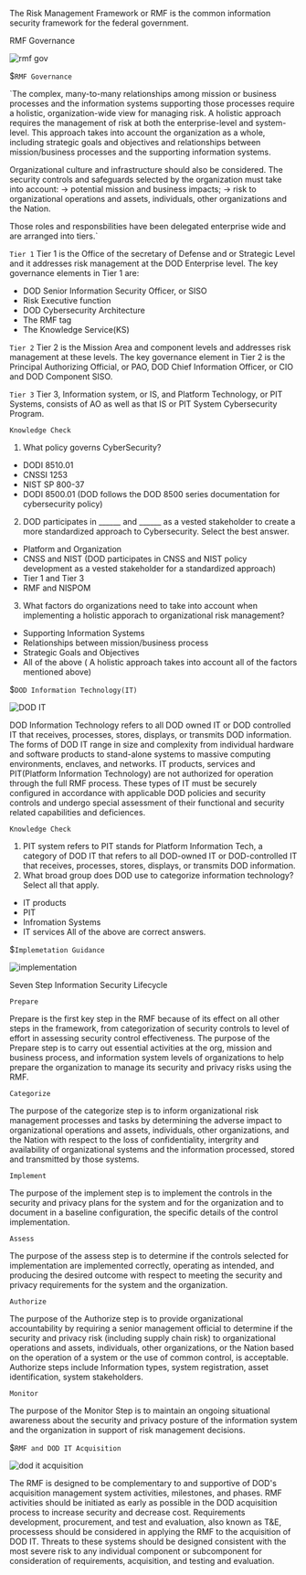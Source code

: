 The Risk Management Framework or RMF is the common information security framework for the federal government. 

RMF Governance 

![rmf gov](https://user-images.githubusercontent.com/93686063/219705504-af316948-4dd6-4836-b606-e6704020bc2a.JPG)

$`RMF Governance`

`The complex, many-to-many relationships among mission or business processes and the information systems supporting those processes require a holistic, organization-wide view for managing risk. A holistic approach requires the management of risk at both the enterprise-level and system-level. This approach takes into account the organization as a whole, including strategic goals and objectives and relationships between mission/business processes and the supporting information systems. 

Organizational culture and infrastructure should also be considered. The security controls and safeguards selected by the organization must take into account: 
-> potential mission and business impacts;
-> risk to organizational operations and assets, individuals, other organizations and the Nation. 

Those roles and responsbilities have been delegated enterprise wide and are arranged into tiers.`

`Tier 1` 
Tier 1 is the Office of the secretary of Defense and or Strategic Level and it addresses risk management at the DOD Enterprise level. The key governance elements in Tier 1 are:
 - DOD Senior Information Security Officer, or SISO 
 - Risk Executive function
 - DOD Cybersecurity Architecture
 - The RMF tag 
 - The Knowledge Service(KS) 

`Tier 2` 
Tier 2 is the Mission Area and component levels and addresses risk management at these levels. The key governance element in Tier 2 is the Principal Authorizing Official, or PAO, DOD Chief Information Officer, or CIO and DOD Component SISO. 

`Tier 3` 
Tier 3, Information system, or IS, and Platform Technology, or PIT Systems, consists of AO as well as that IS or PIT System Cybersecurity Program. 

`Knowledge Check` 
1. What policy governs CyberSecurity? 
  - DODI 8510.01 
  - CNSSI 1253
  - NIST SP 800-37 
  - DODI 8500.01 (DOD follows the DOD 8500 series documentation for cybersecurity policy) 

2. DOD participates in ______ and ______ as a vested stakeholder to create a more standardized approach to Cybersecurity. Select the best answer. 
  - Platform and Organization
  - CNSS and NIST (DOD participates in CNSS and NIST policy development as a vested stakeholder for a standardized approach) 
  - Tier 1 and Tier 3 
  - RMF and NISPOM 
 
 3. What factors do organizations need to take into account when implementing a holistic apporach to organizational risk management? 
   - Supporting Information Systems 
   - Relationships between mission/business process 
   - Strategic Goals and Objectives
   - All of the above ( A holistic approach takes into account all of the factors mentioned above) 
 

 $`DOD Information Technology(IT)` 
 
 ![DOD IT](https://user-images.githubusercontent.com/93686063/219732985-97252184-737e-40c4-99eb-65a41927af8c.JPG)
 
 DOD Information Technology refers to all DOD owned IT or DOD controlled IT that receives, processes, stores, displays, or transmits DOD information. The forms of DOD IT range in size and complexity from individual hardware and software products to stand-alone systems to massive computing environments, enclaves, and networks. IT products, services and PIT(Platform Information Technology) are not authorized for operation through the full RMF process. These types of IT must be securely configured in accordance with applicable DOD policies and security controls and undergo special assessment of their functional and security related capabilities and deficiences. 
 
`Knowledge Check` 

1. PIT system refers to PIT stands for Platform Information Tech, a category of DOD IT that refers to all DOD-owned IT or DOD-controlled IT that receives, processes, stores, displays, or transmits DOD information. 
2. What broad group does DOD use to categorize information technology? Select all that apply. 
 - IT products 
 - PIT 
 - Infromation Systems 
 - IT services
 All of the above are correct answers. 

$`Implemetation Guidance` 

![implementation](https://user-images.githubusercontent.com/93686063/219760758-b0d367c7-57ce-4af7-b359-9249fbe85370.JPG)

Seven Step Information Security Lifecycle 

`Prepare` 

Prepare is the first key step in the RMF because of its effect on all other steps in the framework, from categorization of security controls to level of effort in assessing security control effectiveness. The purpose of the Prepare step is to carry out essential activities at the org, mission and business process, and information system levels of organizations to help prepare the organization to manage its security and privacy risks using the RMF. 

`Categorize` 

The purpose of the categorize step is to inform organizational risk management processes and tasks by determining the adverse impact to organizational operations and assets, individuals, other organizations, and the Nation with respect to the loss of confidentiality, intergrity and availability of organizational systems and the information processed, stored and transmitted by those systems. 

`Implement` 

The purpose of the implement step is to implement the controls in the security and privacy plans for the system and for the organization and to document in a baseline configuration, the specific details of the control implementation. 

`Assess` 

The purpose of the assess step is to determine if the controls selected for implementation are implemented correctly, operating as intended, and producing the desired outcome with respect to meeting the security and privacy requirements for the system and the organization. 

`Authorize` 

The purpose of the Authorize step is to provide organizational accountability by requiring a senior management official to determine if the security and privacy risk (including supply chain risk) to organizational operations and assets, individuals, other organizations, or the Nation based on the operation of a system or the use of common control, is acceptable. Authorize steps include Information types, system registration, asset identification, system stakeholders. 

`Monitor` 

The purpose of the Monitor Step is to maintain an ongoing situational awareness about the security and privacy posture of the information system and the organization in support of risk management decisions. 

$`RMF and DOD IT Acquisition` 


![dod it acquisition](https://user-images.githubusercontent.com/93686063/220175254-1896daa4-4ae6-4340-af42-70e11cf01f24.JPG)

The RMF is designed to be complementary to and supportive of DOD's acquisition management system activities, milestones, and phases. RMF activities should be initiated as early as possible in the DOD acquisition process to increase security and decrease cost. Requirements development, procurement, and test and evaluation, also known as T&E, processess should be considered in applying the RMF to the acquisition of DOD IT. Threats to these systems should be designed consistent with the most severe risk to any individual component or subcomponent for consideration of requirements, acquisition, and testing and evaluation. 














